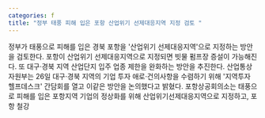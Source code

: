 ```yaml
---
categories: f
title: "정부 태풍 피해 입은 포항 산업위기 선제대응지역 지정 검토 "
---
```

정부가 태풍으로 피해를 입은 경북 포항을 &#39;산업위기 선제대응지역&#39;으로 지정하는 방안을 검토한다. 포항이 산업위기 선제대응지역으로 지정되면 빗물 펌프장 증설이 가능해진다. 또 대구·경북 지역 산업단지 입주 업종 제한을 완화하는 방안을 추진한다. 산업통상자원부는 26일 대구·경북 지역의 기업 투자 애로·건의사항을 수렴하기 위해 &#39;지역투자 헬프데스크&#39; 간담회를 열고 이같은 방안을 논의했다고 밝혔다. 포항상공회의소는 태풍으로 피해를 입은 포항지역 기업의 정상화를 위해 산업위기선제대응지역으로 지정하고, 포항 철강